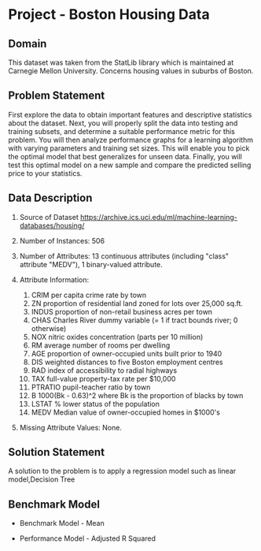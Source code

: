 # Project - Boston Housing Data

## Domain
This dataset was taken from the StatLib library which is maintained at Carnegie Mellon University. Concerns housing values in suburbs of Boston.

## Problem Statement

First explore the data to obtain important features and descriptive statistics about the dataset. Next, you will properly split the data into testing and training subsets, and determine a suitable performance metric for this problem. You will then analyze performance graphs for a learning algorithm with varying parameters and training set sizes. This will enable you to pick the optimal model that best generalizes for unseen data. Finally, you will test this optimal model on a new sample and compare the predicted selling price to your statistics.

## Data Description

1. Source of Dataset https://archive.ics.uci.edu/ml/machine-learning-databases/housing/

2. Number of Instances: 506

3. Number of Attributes: 13 continuous attributes (including "class"
                         attribute "MEDV"), 1 binary-valued attribute.

4. Attribute Information:

    1. CRIM      per capita crime rate by town
    2. ZN        proportion of residential land zoned for lots over 
                 25,000 sq.ft.
    3. INDUS     proportion of non-retail business acres per town
    4. CHAS      Charles River dummy variable (= 1 if tract bounds 
                 river; 0 otherwise)
    5. NOX       nitric oxides concentration (parts per 10 million)
    6. RM        average number of rooms per dwelling
    7. AGE       proportion of owner-occupied units built prior to 1940
    8. DIS       weighted distances to five Boston employment centres
    9. RAD       index of accessibility to radial highways
    10. TAX      full-value property-tax rate per $10,000
    11. PTRATIO  pupil-teacher ratio by town
    12. B        1000(Bk - 0.63)^2 where Bk is the proportion of blacks 
                 by town
    13. LSTAT    % lower status of the population
    14. MEDV     Median value of owner-occupied homes in $1000's

5. Missing Attribute Values:  None.

## Solution Statement

A solution to the problem is to apply a regression model such as linear model,Decision Tree

## Benchmark Model

- Benchmark Model - Mean

- Performance Model - Adjusted R Squared

